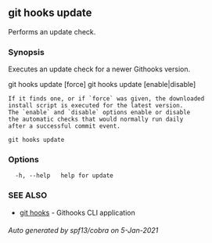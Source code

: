 ## git hooks update

Performs an update check.

### Synopsis


Executes an update check for a newer Githooks version.

git hooks update [force]
git hooks update [enable|disable]

	If it finds one, or if `force` was given, the downloaded
	install script is executed for the latest version.
	The `enable` and `disable` options enable or disable
	the automatic checks that would normally run daily
	after a successful commit event.

```
git hooks update
```

### Options

```
  -h, --help   help for update
```

### SEE ALSO

* [git hooks](git_hooks.md)	 - Githooks CLI application

###### Auto generated by spf13/cobra on 5-Jan-2021
